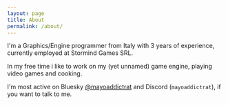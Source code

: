 ```yaml
---
layout: page
title: About
permalink: /about/
---
```


I'm a Graphics/Engine programmer from Italy with 3 years of experience, currently employed at Stormind Games SRL.

In my free time i like to work on my (yet unnamed) game engine, playing video games and cooking. 

I'm most active on Bluesky [@mayoaddictrat](https://bsky.app/profile/mayoaddictrat.bsky.social) and Discord (`mayoaddictrat`), if you want to talk to me.
